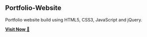 ## Portfolio-Website
Portfolio website build using HTML5, CSS3, JavaScript and jQuery.

<a href="https://peramchaitanyakrishna.github.io/portfolio/" target="_blank">**Visit Now** 🚀</a>
